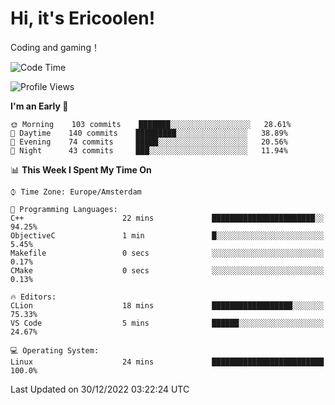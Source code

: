 # Hi, it's Ericoolen!
Coding and gaming！

<!--START_SECTION:waka-->
![Code Time](http://img.shields.io/badge/Code%20Time-590%20hrs%2011%20mins-blue)

![Profile Views](http://img.shields.io/badge/Profile%20Views-4-blue)

**I'm an Early 🐤** 

```text
🌞 Morning    103 commits    ███████░░░░░░░░░░░░░░░░░░   28.61% 
🌆 Daytime    140 commits    █████████░░░░░░░░░░░░░░░░   38.89% 
🌃 Evening    74 commits     █████░░░░░░░░░░░░░░░░░░░░   20.56% 
🌙 Night      43 commits     ███░░░░░░░░░░░░░░░░░░░░░░   11.94%

```


📊 **This Week I Spent My Time On** 

```text
⌚︎ Time Zone: Europe/Amsterdam

💬 Programming Languages: 
C++                      22 mins             ███████████████████████░░   94.25% 
ObjectiveC               1 min               █░░░░░░░░░░░░░░░░░░░░░░░░   5.45% 
Makefile                 0 secs              ░░░░░░░░░░░░░░░░░░░░░░░░░   0.17% 
CMake                    0 secs              ░░░░░░░░░░░░░░░░░░░░░░░░░   0.13%

🔥 Editors: 
CLion                    18 mins             ██████████████████░░░░░░░   75.33% 
VS Code                  5 mins              ██████░░░░░░░░░░░░░░░░░░░   24.67%

💻 Operating System: 
Linux                    24 mins             █████████████████████████   100.0%

```


 Last Updated on 30/12/2022 03:22:24 UTC
<!--END_SECTION:waka-->

